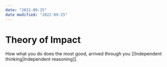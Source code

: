 ```yaml
---
date: "2022-09-25"
date modified: "2022-09-25"
---
```


# Theory of Impact
How what you do does the most good, arrived through you [[Independent thinking|Independent reasoning]].
